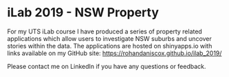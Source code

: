 # iLab 2019 - NSW Property 

For my UTS iLab course I have produced a series of property related applications which allow users to investigate NSW suburbs and uncover stories within the data. The applications are hosted on shinyapps.io with links available on my GitHub site: https://rohandaniscox.github.io/ilab_2019/ 

Please contact me on LinkedIn if you have any questions or feedback.
